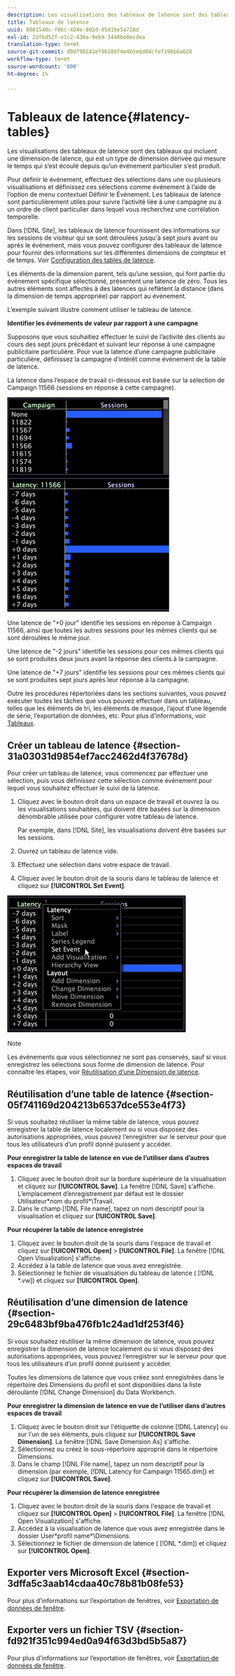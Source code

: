 ```yaml
---
description: Les visualisations des tableaux de latence sont des tableaux qui incluent une dimension de latence, qui est un type de dimension dérivée qui mesure le temps qui s’est écoulé depuis qu’un événement particulier s’est produit.
title: Tableaux de latence
uuid: 8081540c-f96c-424e-802d-05d1be5a728d
exl-id: 22f6d52f-e1c2-430a-9e69-3440be0ecdea
translation-type: tm+mt
source-git-commit: d9df90242ef96188f4e4b5e6d04cfef196b0a628
workflow-type: tm+mt
source-wordcount: '800'
ht-degree: 1%

---
```


# Tableaux de latence{#latency-tables}

Les visualisations des tableaux de latence sont des tableaux qui incluent une dimension de latence, qui est un type de dimension dérivée qui mesure le temps qui s’est écoulé depuis qu’un événement particulier s’est produit.

Pour définir le événement, effectuez des sélections dans une ou plusieurs visualisations et définissez ces sélections comme événement à l’aide de l’option de menu contextuel Définir le Événement. Les tableaux de latence sont particulièrement utiles pour suivre l’activité liée à une campagne ou à un ordre de client particulier dans lequel vous recherchez une corrélation temporelle.

Dans [!DNL Site], les tableaux de latence fournissent des informations sur les sessions de visiteur qui se sont déroulées jusqu&#39;à sept jours avant ou après le événement, mais vous pouvez configurer des tableaux de latence pour fournir des informations sur les différentes dimensions de compteur et de temps. Voir [Configuration des tables de latence](../../../home/c-get-started/c-intf-anlys-ftrs/c-config-ltcy-tbls/c-config-ltcy-tbls.md#concept-7175c3defec64556994f0dfcccb7d15c).

Les éléments de la dimension parent, tels qu’une session, qui font partie du événement spécifique sélectionné, présentent une latence de zéro. Tous les autres éléments sont affectés à des latences qui reflètent la distance (dans la dimension de temps appropriée) par rapport au événement.

L’exemple suivant illustre comment utiliser le tableau de latence.

**Identifier les événements de valeur par rapport à une campagne**

Supposons que vous souhaitiez effectuer le suivi de l’activité des clients au cours des sept jours précédant et suivant leur réponse à une campagne publicitaire particulière. Pour vue la latence d’une campagne publicitaire particulière, définissez la campagne d’intérêt comme événement de la table de latence.

La latence dans l’espace de travail ci-dessous est basée sur la sélection de Campaign 11566 (sessions en réponse à cette campagne).

![](assets/vis_Latency.png)

Une latence de &quot;+0 jour&quot; identifie les sessions en réponse à Campaign 11566, ainsi que toutes les autres sessions pour les mêmes clients qui se sont déroulées le même jour.

Une latence de &quot;-2 jours&quot; identifie les sessions pour ces mêmes clients qui se sont produites deux jours avant la réponse des clients à la campagne.

Une latence de &quot;+7 jours&quot; identifie les sessions pour ces mêmes clients qui se sont produites sept jours après leur réponse à la campagne.

Outre les procédures répertoriées dans les sections suivantes, vous pouvez exécuter toutes les tâches que vous pouvez effectuer dans un tableau, telles que les éléments de tri, les éléments de masque, l’ajout d’une légende de série, l’exportation de données, etc. Pour plus d’informations, voir [Tableaux](../../../home/c-get-started/c-analysis-vis/c-tables/c-tables.md#concept-c632cb8ad9724f90ac5c294d52ae667f).

## Créer un tableau de latence {#section-31a03031d9854ef7acc2462d4f37678d}

Pour créer un tableau de latence, vous commencez par effectuer une sélection, puis vous définissez cette sélection comme événement pour lequel vous souhaitez effectuer le suivi de la latence.

1. Cliquez avec le bouton droit dans un espace de travail et ouvrez la ou les visualisations souhaitées, qui doivent être basées sur la dimension dénombrable utilisée pour configurer votre tableau de latence.

   Par exemple, dans [!DNL Site], les visualisations doivent être basées sur les sessions.

1. Ouvrez un tableau de latence vide.
1. Effectuez une sélection dans votre espace de travail.
1. Cliquez avec le bouton droit de la souris dans le tableau de latence et cliquez sur **[!UICONTROL Set Event]**.

![](assets/vis_Latency_SetEvent.png)

>[!NOTE]
>
>Les événements que vous sélectionnez ne sont pas conservés, sauf si vous enregistrez les sélections sous forme de dimension de latence. Pour connaître les étapes, voir [Réutilisation d’une Dimension de latence](../../../home/c-get-started/c-analysis-vis/c-lat-tbls.md#section-29c6483bf9ba476fb1c24ad1df253f46).

## Réutilisation d’une table de latence {#section-05f741169d204213b6537dce553e4f73}

Si vous souhaitez réutiliser la même table de latence, vous pouvez enregistrer la table de latence localement ou si vous disposez des autorisations appropriées, vous pouvez l’enregistrer sur le serveur pour que tous les utilisateurs d’un profil donné puissent y accéder.

**Pour enregistrer la table de latence en vue de l’utiliser dans d’autres espaces de travail**

1. Cliquez avec le bouton droit sur la bordure supérieure de la visualisation et cliquez sur **[!UICONTROL Save]**. La fenêtre [!DNL Save] s&#39;affiche. L’emplacement d’enregistrement par défaut est le dossier Utilisateur\*nom du profil*\Travail.
1. Dans le champ [!DNL File name], tapez un nom descriptif pour la visualisation et cliquez sur **[!UICONTROL Save]**.

**Pour récupérer la table de latence enregistrée**

1. Cliquez avec le bouton droit de la souris dans l&#39;espace de travail et cliquez sur **[!UICONTROL Open]** > **[!UICONTROL File]**. La fenêtre [!DNL Open Visualization] s&#39;affiche.
1. Accédez à la table de latence que vous avez enregistrée.
1. Sélectionnez le fichier de visualisation du tableau de latence ( [!DNL *.vw]) et cliquez sur **[!UICONTROL Open]**.

## Réutilisation d’une dimension de latence {#section-29c6483bf9ba476fb1c24ad1df253f46}

Si vous souhaitez réutiliser la même dimension de latence, vous pouvez enregistrer la dimension de latence localement ou si vous disposez des autorisations appropriées, vous pouvez l’enregistrer sur le serveur pour que tous les utilisateurs d’un profil donné puissent y accéder.

Toutes les dimensions de latence que vous créez sont enregistrées dans le répertoire des Dimensions du profil et sont disponibles dans la liste déroulante [!DNL Change Dimension] du Data Workbench.

**Pour enregistrer la dimension de latence en vue de l’utiliser dans d’autres espaces de travail**

1. Cliquez avec le bouton droit sur l&#39;étiquette de colonne [!DNL Latency] ou sur l&#39;un de ses éléments, puis cliquez sur **[!UICONTROL Save Dimension]**. La fenêtre [!DNL Save Dimension As] s&#39;affiche.
1. Sélectionnez ou créez le sous-répertoire approprié dans le répertoire Dimensions.
1. Dans le champ [!DNL File name], tapez un nom descriptif pour la dimension (par exemple, [!DNL Latency for Campaign 11565.dim]) et cliquez sur **[!UICONTROL Save]**.

**Pour récupérer la dimension de latence enregistrée**

1. Cliquez avec le bouton droit de la souris dans l&#39;espace de travail et cliquez sur **[!UICONTROL Open]** > **[!UICONTROL File]**. La fenêtre [!DNL Open Visualization] s&#39;affiche.
1. Accédez à la visualisation de latence que vous avez enregistrée dans le dossier User\*profil name*\Dimensions.
1. Sélectionnez le fichier de dimension de latence ( [!DNL *.dim]) et cliquez sur **[!UICONTROL Open]**.

## Exporter vers Microsoft Excel {#section-3dffa5c3aab14cdaa40c78b81b08fe53}

Pour plus d’informations sur l’exportation de fenêtres, voir [Exportation de données de fenêtre](../../../home/c-get-started/c-wk-win-wksp/c-exp-win-data.md#concept-8df61d64ed434cc5a499023c44197349).

## Exporter vers un fichier TSV {#section-fd921f351c994ed0a94f63d3bd5b5a87}

Pour plus d’informations sur l’exportation de fenêtres, voir [Exportation de données de fenêtre](../../../home/c-get-started/c-wk-win-wksp/c-exp-win-data.md#concept-8df61d64ed434cc5a499023c44197349).
